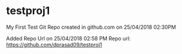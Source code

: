 # testproj1
My First Test Git Repo created in github.com on 25/04/2018 02:30PM

Added Repo Url on 25/04/2018 02:58 PM
Repo url: https://github.com/dprasad09/testproj1